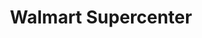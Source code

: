 ---
title: "Walmart Supercenter"
url: /fresno/walmart-supercenter-east-ashlan-avenue/
shop: Supermarkt
---